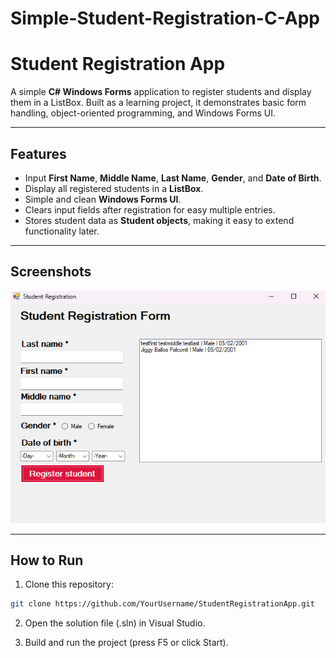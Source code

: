 # Simple-Student-Registration-C-App

# Student Registration App

A simple **C# Windows Forms** application to register students and display them in a ListBox. Built as a learning project, it demonstrates basic form handling, object-oriented programming, and Windows Forms UI.

---

## Features

- Input **First Name**, **Middle Name**, **Last Name**, **Gender**, and **Date of Birth**.
- Display all registered students in a **ListBox**.
- Simple and clean **Windows Forms UI**.
- Clears input fields after registration for easy multiple entries.
- Stores student data as **Student objects**, making it easy to extend functionality later.

---

## Screenshots

![Form Layout](studentregss.png)

---

## How to Run

1. Clone this repository:

```bash
git clone https://github.com/YourUsername/StudentRegistrationApp.git
```
2. Open the solution file (.sln) in Visual Studio.

3. Build and run the project (press F5 or click Start).
